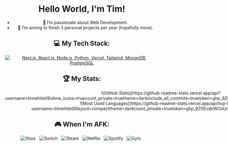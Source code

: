 <div align="center">
  <h1>Hello World, I'm Tim!</h1>
  
  - 🌱 I’m passionate about Web Development.
  - 📝 I’m aiming to finish 3 personal projects per year (hopefully more).

</div>

<div align="center">

## 💻 My Tech Stack:

[![Next.js, React.js, Node.js, Python, Vercel, Tailwind, MongoDB, PostgreSQL](https://skillicons.dev/icons?i=next,react,nodejs,python,vercel,tailwind,mongodb,postgres)](https://skillicons.dev)

## 🏆 My Stats:

<div style="display: flex; flex-wrap: wrap;">
  ![GitHub Stats](https://github-readme-stats.vercel.app/api?username=timwhite06<!-- STATS_PLACEHOLDER -->show_icons=true<!-- STATS_PLACEHOLDER -->count_private=true<!-- STATS_PLACEHOLDER -->theme=dark<!-- STATS_PLACEHOLDER -->include_all_commits=true<!-- STATS_PLACEHOLDER -->token=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)
  ![Most Used Languages](https://github-readme-stats.vercel.app/api/top-langs/?username=timwhite06<!-- LANGS_PLACEHOLDER -->layout=compact<!-- LANGS_PLACEHOLDER -->theme=dark<!-- LANGS_PLACEHOLDER -->count_private=true<!-- LANGS_PLACEHOLDER -->token=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)
</div>

## 🎮 When I'm AFK:

![Xbox](https://img.shields.io/badge/Xbox-107C10?style=for-the-badge&logo=xbox&logoColor=white) &nbsp;
![Switch](https://img.shields.io/badge/Switch-E60012?style=for-the-badge&logo=nintendo-switch&logoColor=white) &nbsp;
![Steam](https://img.shields.io/badge/steam-%23000000.svg?style=for-the-badge&logo=steam&logoColor=white) &nbsp;
![Netflix](https://img.shields.io/badge/Netflix-E50914?style=for-the-badge&logo=netflix&logoColor=white) &nbsp;
![Spotify](https://img.shields.io/badge/Spotify-1DB954?style=for-the-badge&logo=spotify&logoColor=white) &nbsp;
![Gym](https://img.shields.io/badge/Gym-FF0000?style=for-the-badge&logo=gym&logoColor=white) &nbsp;

</div>
